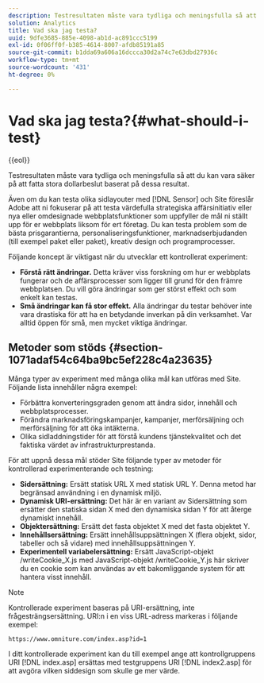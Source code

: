 ```yaml
---
description: Testresultaten måste vara tydliga och meningsfulla så att du kan vara säker på att fatta stora dollarbeslut baserat på dessa resultat.
solution: Analytics
title: Vad ska jag testa?
uuid: 9dfe3685-885e-4098-ab1d-ac891ccc5199
exl-id: 0f06ff0f-b385-4614-8007-afdb85191a85
source-git-commit: b1dda69a606a16dccca30d2a74c7e63dbd27936c
workflow-type: tm+mt
source-wordcount: '431'
ht-degree: 0%

---
```


# Vad ska jag testa?{#what-should-i-test}

{{eol}}

Testresultaten måste vara tydliga och meningsfulla så att du kan vara säker på att fatta stora dollarbeslut baserat på dessa resultat.

Även om du kan testa olika sidlayouter med [!DNL Sensor] och Site föreslår Adobe att ni fokuserar på att testa värdefulla strategiska affärsinitiativ eller nya eller omdesignade webbplatsfunktioner som uppfyller de mål ni ställt upp för er webbplats liksom för ert företag. Du kan testa problem som de bästa prisgarantierna, personaliseringsfunktioner, marknadserbjudanden (till exempel paket eller paket), kreativ design och programprocesser.

Följande koncept är viktigast när du utvecklar ett kontrollerat experiment:

* **Förstå rätt ändringar.** Detta kräver viss forskning om hur er webbplats fungerar och de affärsprocesser som ligger till grund för den främre webbplatsen. Du vill göra ändringar som ger störst effekt och som enkelt kan testas.
* **Små ändringar kan få stor effekt.** Alla ändringar du testar behöver inte vara drastiska för att ha en betydande inverkan på din verksamhet. Var alltid öppen för små, men mycket viktiga ändringar.

## Metoder som stöds {#section-1071adaf54c64ba9bc5ef228c4a23635}

Många typer av experiment med många olika mål kan utföras med Site. Följande lista innehåller några exempel:

* Förbättra konverteringsgraden genom att ändra sidor, innehåll och webbplatsprocesser.
* Förändra marknadsföringskampanjer, kampanjer, merförsäljning och merförsäljning för att öka intäkterna.
* Olika sidladdningstider för att förstå kundens tjänstekvalitet och det faktiska värdet av infrastrukturprestanda.

För att uppnå dessa mål stöder Site följande typer av metoder för kontrollerad experimenterande och testning:

* **Sidersättning:** Ersätt statisk URL X med statisk URL Y. Denna metod har begränsad användning i en dynamisk miljö.
* **Dynamisk URI-ersättning:** Det här är en variant av Sidersättning som ersätter den statiska sidan X med den dynamiska sidan Y för att återge dynamiskt innehåll.
* **Objektersättning:** Ersätt det fasta objektet X med det fasta objektet Y.
* **Innehållsersättning:** Ersätt innehållsuppsättningen X (flera objekt, sidor, tabeller och så vidare) med innehållsuppsättningen Y.
* **Experimentell variabelersättning:** Ersätt JavaScript-objekt /writeCookie_X.js med JavaScript-objekt /writeCookie_Y.js här skriver du en cookie som kan användas av ett bakomliggande system för att hantera visst innehåll.

>[!NOTE]
>
>Kontrollerade experiment baseras på URI-ersättning, inte frågesträngsersättning. URI:n i en viss URL-adress markeras i följande exempel:
>
>`https://www.omniture.com/index.asp?id=1`
>
>I ditt kontrollerade experiment kan du till exempel ange att kontrollgruppens URI [!DNL index.asp] ersättas med testgruppens URI [!DNL index2.asp] för att avgöra vilken siddesign som skulle ge mer värde.
